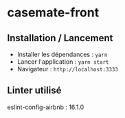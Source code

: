 # casemate-front

## Installation / Lancement
- Installer les dépendances : `yarn`
- Lancer l'application : `yarn start`
- Navigateur : `http://localhost:3333`

## Linter utilisé
eslint-config-airbnb : 16.1.0
